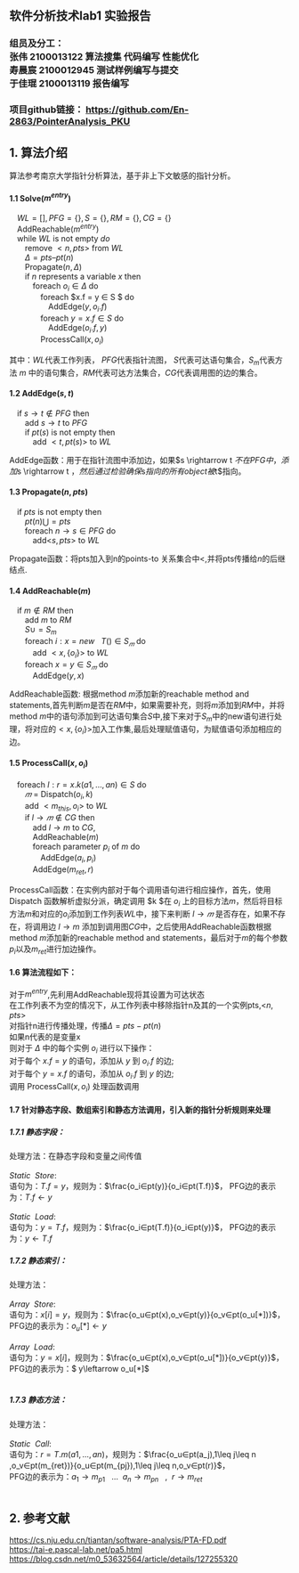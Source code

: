 ## 软件分析技术lab1 实验报告
### 组员及分工：</br>张伟 2100013122 算法搜集 代码编写 性能优化</br>寿晨宸 2100012945 测试样例编写与提交</br>于佳琨 2100013119 报告编写

### 项目github链接： https://github.com/En-2863/PointerAnalysis_PKU

## 1. 算法介绍
算法参考南京大学指针分析算法，基于非上下文敏感的指针分析。

#### 1.1 Solve($m^{entry}$)<br/>
&emsp;$WL=[ ],PFG=\{\},S=\{\},RM=\{\},CG =\{\}$<br/>
&emsp;AddReachable($m^{entry}$)<br/>
&emsp;while $WL$ is not empty $do$<br/>
&emsp;&emsp;remove $<n,pts>$ from $WL$<br/>
&emsp;&emsp;$Δ = pts – pt(n)$<br/>
&emsp;&emsp;Propagate($n, Δ$)<br/>
&emsp;&emsp;if $n$ represents a variable $x$ then<br/>
&emsp;&emsp;&emsp;foreach $o_i ∈ Δ$ do<br/>
&emsp;&emsp;&emsp;&emsp;foreach $x.f = y ∈ S $ do<br/>
&emsp;&emsp;&emsp;&emsp;&emsp;AddEdge($y, o_i.f$)<br/>
&emsp;&emsp;&emsp;&emsp;foreach $y = x.f ∈ S$ do <br/>
&emsp;&emsp;&emsp;&emsp;&emsp;AddEdge($o_i.f, y$)<br/>
&emsp;&emsp;&emsp;&emsp;ProcessCall($x, o_i$)<br/>

其中：$WL$代表工作列表， $PFG$代表指针流图， $S$代表可达语句集合，$S_m$代表方法 $m$ 中的语句集合，$RM$代表可达方法集合，$CG$代表调用图的边的集合。

#### 1.2 AddEdge($s,t$)<br/>
&emsp;if $s \rightarrow t ∉ PFG$ then<br/>
&emsp;&emsp;add $s \rightarrow t$ to $PFG$<br/>
&emsp;&emsp;if $pt(s)$ is not empty then<br/>
&emsp;&emsp;&emsp;add $<t,pt(s)>$ to $WL$

AddEdge函数：用于在指针流图中添加边，如果$s \rightarrow t $不在PFG中，添加$s \rightarrow t $， 然后通过检验确保$s$指向的所有object被$t$指向。

#### 1.3 Propagate($n,pts$)<br/>
&emsp;if $pts$ is not empty then<br/>
&emsp;&emsp;$pt(n) ⋃= pts$<br/>
&emsp;&emsp;foreach $n \rightarrow s ∈ PFG$ do<br/>
&emsp;&emsp;&emsp;add<$s,pts$> to $WL$<br/>

Propagate函数：将pts加入到n的points-to 关系集合中<,并将pts传播给$n$的后继结点.

#### 1.4 AddReachable($m$)<br/>
&emsp;if $m∉ RM$ then<br/>
&emsp;&emsp;add $m$ to $RM$<br/>
&emsp;&emsp;$S∪= S_m$<br/>
&emsp;&emsp;foreach $i: x = new$ &nbsp; $T() ∈ S_𝑚$ do<br/>
&emsp;&emsp;&emsp;add $<x, \{o_i\}>$ to $WL$<br/>
&emsp;&emsp;foreach $x = y ∈ S_𝑚$ do<br/>
&emsp;&emsp;&emsp;AddEdge($y, x$)

AddReachable函数: 根据method $m$添加新的reachable method and statements,首先判断$m$是否在$RM$中，如果需要补充，则将$m$添加到$RM$中，并将method $m$中的语句添加到可达语句集合$S$中,接下来对于$S_m$中的new语句进行处理，将对应的$<x,\{o_i\}>$加入工作集,最后处理赋值语句，为赋值语句添加相应的边。

#### 1.5 ProcessCall($x, o_i$)<br/>
&emsp;foreach $l: r = x.k(a1,…,an) ∈ S$ do<br/>
&emsp;&emsp;$𝑚$ = Dispatch($o_i, k$)<br/>
&emsp;&emsp;add $<m_{this},{o_i}>$ to $WL$<br/>
&emsp;&emsp;if $l \rightarrow 𝑚 ∉ CG$ then<br/>
&emsp;&emsp;&emsp;add $l \rightarrow m$ to $CG$,<br/>
&emsp;&emsp;&emsp;AddReachable($m$)<br/>
&emsp;&emsp;&emsp;foreach parameter $p_i$ of $m$ do<br/>
&emsp;&emsp;&emsp;&emsp;AddEdge($a_i, p_i$)<br/>
&emsp;&emsp;&emsp;AddEdge($m_{ret}, r$)

ProcessCall函数：在实例内部对于每个调用语句进行相应操作，首先，使用 Dispatch 函数解析虚拟分派，确定调用 $k $在 $o_i$ 上的目标方法$m$，然后将目标方法$m$和对应的$o_i$添加到工作列表$WL$中，接下来判断 $l \rightarrow 𝑚$ 是否存在，如果不存在，将调用边 $l \rightarrow m$ 添加到调用图$CG$中，之后使用AddReachable函数根据method $m$添加新的reachable method and statements，最后对于$m$的每个参数$p_i$以及$m_{ret}$进行加边操作。


#### 1.6 算法流程如下：<br/>
对于$m^{entry}$,先利用AddReachable现将其设置为可达状态<br/>
在工作列表不为空的情况下，从工作列表中移除指针n及其的一个实例pts,<$n,pts$><br/>
对指针n进行传播处理，传播$Δ=pts-pt(n)$<br/>
如果n代表的是变量x<br/>
则对于 $Δ$ 中的每个实例 $o_i$ 进行以下操作：<br/>
对于每个 $x.f = y$ 的语句，添加从 $y$ 到 $o_i.f$ 的边;<br/>
对于每个 $y = x.f$ 的语句，添加从 $o_i.f$ 到 $y$ 的边;<br/>
调用 ProcessCall($x, o_i$) 处理函数调用

#### 1.7  针对静态字段、数组索引和静态方法调用，引入新的指针分析规则来处理

##### 1.7.1 静态字段：
处理方法：在静态字段和变量之间传值<br/><br/>
$Static$ &nbsp;$Store$:<br/>
语句为：$T.f=y$，规则为：$\frac{o_i∈pt(y)}{o_i∈pt(T.f)}$，
PFG边的表示为：$T.f \leftarrow y$<br/><br/>
$Static$ &nbsp;$Load$:<br/>
语句为：$y=T.f$，规则为：$\frac{o_i∈pt(T.f)}{o_i∈pt(y)}$，
PFG边的表示为：$y \leftarrow T.f$

##### 1.7.2 静态索引：
处理方法：<br/><br/>
$Array$ &nbsp;$Store$:<br/>
语句为：$x[i]=y$，规则为：$\frac{o_u∈pt(x),o_v∈pt(y)}{o_v∈pt(o_u[*])}$，
PFG边的表示为：$o_u[*] \leftarrow y$<br/><br/>
$Array$ &nbsp;$Load$:<br/>
语句为：$y=x[i]$，规则为：$\frac{o_u∈pt(x),o_v∈pt(o_u[*])}{o_v∈pt(y)}$，
PFG边的表示为：$ y\leftarrow o_u[*]$<br/><br/>

##### 1.7.3 静态方法：
处理方法：<br/><br/>
$Static$ &nbsp;$Call$:<br/>
语句为：$r = T.m(a1,...,an)$，规则为：$\frac{o_u∈pt(a_j),1\leq j\leq n ,o_v∈pt(m_{ret})}{o_u∈pt(m_{pj}),1\leq j\leq n,o_v∈pt(r)}$，<br/>
PFG边的表示为：$a_1 \rightarrow m_{p1}$ &nbsp; $...$  &nbsp;$a_n \rightarrow m_{pn}$ &nbsp; $,$ &nbsp;$r \rightarrow m_{ret}$<br/><br/>

## 2. 参考文献
https://cs.nju.edu.cn/tiantan/software-analysis/PTA-FD.pdf <br/>
https://tai-e.pascal-lab.net/pa5.html <br/>
https://blog.csdn.net/m0_53632564/article/details/127255320 <br/>




